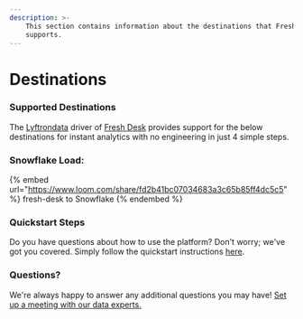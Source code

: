 ```yaml
---
description: >-
    This section contains information about the destinations that Fresh Desk
    supports.
---
```


# Destinations

### Supported Destinations

The [Lyftrondata](https://www.lyftrondata.com/) driver of [Fresh Desk](https://www.lyftrondata.com/integration/finance-analytics/freshdesk/) provides support for the below destinations for instant analytics with no engineering in just 4 simple steps.

### Snowflake Load:

{% embed url="https://www.loom.com/share/fd2b41bc07034683a3c65b85ff4dc5c5" %}
fresh-desk to Snowflake
{% endembed %}

### Quickstart Steps

Do you have questions about how to use the platform? Don't worry; we've got you covered. Simply follow the quickstart instructions [here](README.md).

### Questions? <a href="#questions" id="questions"></a>

We're always happy to answer any additional questions you may have! [Set up a meeting with our data experts.](https://www.lyftrondata.com/book-a-meeting/)

